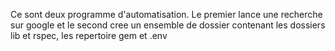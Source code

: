 Ce sont deux programme d'automatisation. Le premier lance une recherche sur google et le second cree un ensemble de dossier contenant les dossiers lib et rspec, les repertoire gem et .env 
